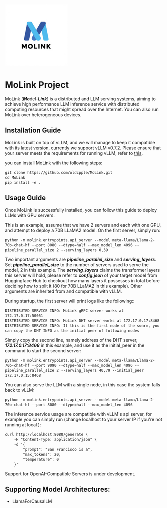 <img src="resources/images/original.png" width="200" height="200">

# MoLink Project

MoLink (***Mo***del-***Link***) is a distributed and LLM serving systems, aiming to achieve high performance LLM inference service with distributed computing resources that might spread over the Internet. You can also run MoLink over heterogeneous devices. 

## Installation Guide

MoLink is built on top of vLLM, and we will manage to keep it compatible with its latest version, currently we support vLLM v0.7.2. Please ensure that your server meets the requirements for running vLLM, refer to [this](https://docs.vllm.ai/en/latest/).

you can install MoLink with the following steps:

```
git clone https://github.com/oldcpple/MoLink.git
cd MoLink
pip install -e .
```

## Usage Guide

Once MoLink is successfully installed, you can follow this guide to deploy LLMs with GPU servers.

This is an example, assume that we have 2 servers and each with one GPU, and attempt to deploy a 70B LLaMA2 model. On the first server, simply run:

```
python -m molink.entrypoints.api_server --model meta-llama/Llama-2-70b-chat-hf --port 8080 --dtype=half --max_model_len 4096 --pipeline_parallel_size 2 --serving_layers 0,39
```

Two important arguments are  ***pipeline_parallel_size*** and ***serving_layers***. Set  ***pipeline_parallel_size*** to the number of servers used to serve the model, 2 in this example.  The ***serving_layers*** claims the transformer layers this server will hold, please refer to ***config.json***  of your target model from Huggingface Hub to checkout how many layers it possesses in total before deciding how to split it (80 for 70B LLaMA2 in this example).  Other arguments are inherited from and compatible with vLLM.

During startup, the first server will print logs like the following::

```
DISTRIBUTED SERVICE INFO: MoLink gRPC server works at 172.17.0.17:50051
DISTRIBUTED SERVICE INFO: MoLink DHT server works at 172.17.0.17:8468
DISTRIBUTED SERVICE INFO: If this is the first node of the swarm, you can copy the DHT INFO as the initial peer of following nodes
```

Simply copy the second line, namely address of the DHT server,  ***172.17.0.17:8468*** in this example, and use it as the initial_peer in the command to start the second server:

```
python -m molink.entrypoints.api_server --model meta-llama/Llama-2-70b-chat-hf --port 9090 --dtype=half --max_model_len 4096 --pipeline_parallel_size 2 --serving_layers 40,79 --initial_peer 172.17.0.15:8468
```

You can also serve the LLM with a single node, in this case the system falls back to vLLM:

```
python -m molink.entrypoints.api_server --model meta-llama/Llama-2-70b-chat-hf --port 8080 --dtype=half --max_model_len 4096
```

The inference service usage are compatible with vLLM's api server, for example you can simply run (change localhost to your server IP if you're not running at local ):

```
curl http://localhost:8080/generate \
    -H "Content-Type: application/json" \
    -d '{
        "prompt": "San Francisco is a",
        "max_tokens": 20,
        "temperature": 0
    }'
```

Support for OpenAI-Compatible Servers is under development.

## Supporting Model Architectures:

- LlamaForCausalLM